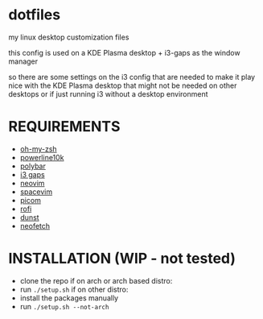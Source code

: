 # dotfiles
my linux desktop customization files

this config is used on a KDE Plasma desktop + i3-gaps as the window manager

so there are some settings on the i3 config that are needed to make it play nice with the KDE Plasma desktop
that might not be needed on other desktops or if just running i3 without a desktop environment

# REQUIREMENTS
- [oh-my-zsh](https://github.com/ohmyzsh/ohmyzsh)
- [powerline10k](https://github.com/romkatv/powerlevel10k)
- [polybar](https://github.com/polybar/polybar)
- [i3 gaps](https://github.com/Airblader/i3)
- [neovim]()
- [spacevim]()
- [picom]()
- [rofi]()
- [dunst]()
- [neofetch]()

# INSTALLATION (WIP - not tested)
- clone the repo
if on arch or arch based distro:
- run `./setup.sh`
if on other distro:
- install the packages manually
- run `./setup.sh --not-arch`

